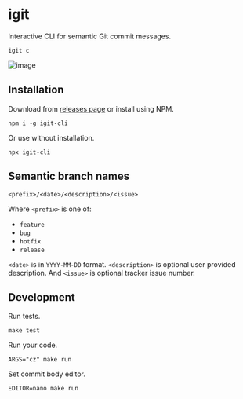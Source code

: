 # igit

Interactive CLI for semantic Git commit messages.

```
igit c
```

![image](https://user-images.githubusercontent.com/9773803/87804358-0b437600-c854-11ea-8897-60c82dbf7484.png)


## Installation

Download from [releases page](https://github.com/streamich/igit/releases) or install using NPM.

```
npm i -g igit-cli
```

Or use without installation.

```
npx igit-cli
```


## Semantic branch names

```
<prefix>/<date>/<description>/<issue>
```

Where `<prefix>` is one of:

- `feature`
- `bug`
- `hotfix`
- `release`

`<date>` is in `YYYY-MM-DD` format. `<description>` is optional user provided description.
And `<issue>` is optional tracker issue number.


## Development

Run tests.

```
make test
```

Run your code.

```
ARGS="cz" make run
```

Set commit body editor.

```
EDITOR=nano make run
```
